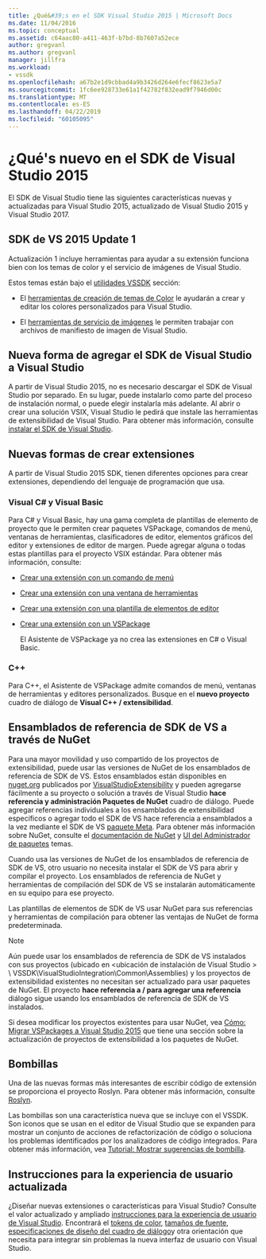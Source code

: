 ```yaml
---
title: ¿Qué&#39;s en el SDK Visual Studio 2015 | Microsoft Docs
ms.date: 11/04/2016
ms.topic: conceptual
ms.assetid: c64aac80-a411-463f-b7bd-8b7607a52ece
author: gregvanl
ms.author: gregvanl
manager: jillfra
ms.workload:
- vssdk
ms.openlocfilehash: a67b2e1d9cbbad4a9b3426d264e6fecf8623e5a7
ms.sourcegitcommit: 1fc6ee928733e61a1f42782f832ead9f7946d00c
ms.translationtype: MT
ms.contentlocale: es-ES
ms.lasthandoff: 04/22/2019
ms.locfileid: "60105095"
---
```

# <a name="what39s-new-in-the-visual-studio-2015-sdk"></a>¿Qué&#39;s nuevo en el SDK de Visual Studio 2015
El SDK de Visual Studio tiene las siguientes características nuevas y actualizadas para Visual Studio 2015, actualizado de Visual Studio 2015 y Visual Studio 2017.

## <a name="vs-2015-sdk-update-1"></a>SDK de VS 2015 Update 1
 Actualización 1 incluye herramientas para ayudar a su extensión funciona bien con los temas de color y el servicio de imágenes de Visual Studio.

 Estos temas están bajo el [utilidades VSSDK](../extensibility/internals/vssdk-utilities.md) sección:

- El [herramientas de creación de temas de Color](../extensibility/internals/color-theming-tools.md) le ayudarán a crear y editar los colores personalizados para Visual Studio.

- El [herramientas de servicio de imágenes](../extensibility/internals/image-service-tools.md) le permiten trabajar con archivos de manifiesto de imagen de Visual Studio.

## <a name="new-way-to-add-the-visual-studio-sdk-to-visual-studio"></a>Nueva forma de agregar el SDK de Visual Studio a Visual Studio
 A partir de Visual Studio 2015, no es necesario descargar el SDK de Visual Studio por separado. En su lugar, puede instalarlo como parte del proceso de instalación normal, o puede elegir instalarla más adelante. Al abrir o crear una solución VSIX, Visual Studio le pedirá que instale las herramientas de extensibilidad de Visual Studio. Para obtener más información, consulte [instalar el SDK de Visual Studio](../extensibility/installing-the-visual-studio-sdk.md).

## <a name="new-ways-of-creating-extensions"></a>Nuevas formas de crear extensiones
 A partir de Visual Studio 2015 SDK, tienen diferentes opciones para crear extensiones, dependiendo del lenguaje de programación que usa.

### <a name="visual-c-and-visual-basic"></a>Visual C# y Visual Basic
 Para C# y Visual Basic, hay una gama completa de plantillas de elemento de proyecto que le permiten crear paquetes VSPackage, comandos de menú, ventanas de herramientas, clasificadores de editor, elementos gráficos del editor y extensiones de editor de margen. Puede agregar alguna o todas estas plantillas para el proyecto VSIX estándar. Para obtener más información, consulte:

- [Crear una extensión con un comando de menú](../extensibility/creating-an-extension-with-a-menu-command.md)

- [Crear una extensión con una ventana de herramientas](../extensibility/creating-an-extension-with-a-tool-window.md)

- [Crear una extensión con una plantilla de elementos de editor](../extensibility/creating-an-extension-with-an-editor-item-template.md)

- [Crear una extensión con un VSPackage](../extensibility/creating-an-extension-with-a-vspackage.md)

     El Asistente de VSPackage ya no crea las extensiones en C# o Visual Basic.

### <a name="c"></a>C++
 Para C++, el Asistente de VSPackage admite comandos de menú, ventanas de herramientas y editores personalizados. Busque en el **nuevo proyecto** cuadro de diálogo de **Visual C++ / extensibilidad**.

## <a name="vs-sdk-reference-assemblies-via-nuget"></a>Ensamblados de referencia de SDK de VS a través de NuGet
 Para una mayor movilidad y uso compartido de los proyectos de extensibilidad, puede usar las versiones de NuGet de los ensamblados de referencia de SDK de VS. Estos ensamblados están disponibles en [nuget.org](http://www.nuget.org) publicados por [VisualStudioExtensibility](http://www.nuget.org/profiles/VisualStudioExtensibility) y pueden agregarse fácilmente a su proyecto o solución a través de Visual Studio **hace referencia y administración Paquetes de NuGet** cuadro de diálogo. Puede agregar referencias individuales a los ensamblados de extensibilidad específicos o agregar todo el SDK de VS hace referencia a ensamblados a la vez mediante el SDK de VS [paquete Meta](http://www.nuget.org/packages/VSSDK_Reference_Assemblies). Para obtener más información sobre NuGet, consulte el [documentación de NuGet](/NuGet) y [UI del Administrador de paquetes](/NuGet/Tools/Package-Manager-UI) temas.

 Cuando usa las versiones de NuGet de los ensamblados de referencia de SDK de VS, otro usuario no necesita instalar el SDK de VS para abrir y compilar el proyecto.  Los ensamblados de referencia de NuGet y herramientas de compilación del SDK de VS se instalarán automáticamente en su equipo para ese proyecto.

 Las plantillas de elementos de SDK de VS usar NuGet para sus referencias y herramientas de compilación para obtener las ventajas de NuGet de forma predeterminada.

> [!NOTE]
>  Aún puede usar los ensamblados de referencia de SDK de VS instalados con sus proyectos (ubicado en \<ubicación de instalación de Visual Studio > \ VSSDK\VisualStudioIntegration\Common\Assemblies) y los proyectos de extensibilidad existentes no necesitan ser actualizado para usar paquetes de NuGet.  El proyecto **hace referencia a / para agregar una referencia** diálogo sigue usando los ensamblados de referencia de SDK de VS instalados.
>
>  Si desea modificar los proyectos existentes para usar NuGet, vea [Cómo: Migrar VSPackages a Visual Studio 2015](../extensibility/how-to-migrate-extensibility-projects-to-visual-studio-2015.md) que tiene una sección sobre la actualización de proyectos de extensibilidad a los paquetes de NuGet.

## <a name="light-bulbs"></a>Bombillas
 Una de las nuevas formas más interesantes de escribir código de extensión se proporciona el proyecto Roslyn. Para obtener más información, consulte [Roslyn](https://github.com/dotnet/Roslyn).

 Las bombillas son una característica nueva que se incluye con el VSSDK. Son iconos que se usan en el editor de Visual Studio que se expanden para mostrar un conjunto de acciones de refactorización de código o soluciona los problemas identificados por los analizadores de código integrados. Para obtener más información, vea [Tutorial: Mostrar sugerencias de bombilla](../extensibility/walkthrough-displaying-light-bulb-suggestions.md).

## <a name="updated-user-experience-guidelines"></a>Instrucciones para la experiencia de usuario actualizada
 ¿Diseñar nuevas extensiones o características para Visual Studio? Consulte el valor actualizado y ampliado [instrucciones para la experiencia de usuario de Visual Studio](../extensibility/ux-guidelines/visual-studio-user-experience-guidelines.md).  Encontrará el [tokens de color](../extensibility/ux-guidelines/shared-colors-for-visual-studio.md), [tamaños de fuente](../extensibility/ux-guidelines/fonts-and-formatting-for-visual-studio.md), [especificaciones de diseño del cuadro de diálogo](../extensibility/ux-guidelines/layout-for-visual-studio.md)y otra orientación que necesita para integrar sin problemas la nueva interfaz de usuario con Visual Studio.